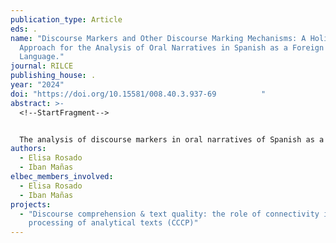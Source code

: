 ```yaml
---
publication_type: Article
eds: .
name: "Discourse Markers and Other Discourse Marking Mechanisms: A Holistic
  Approach for the Analysis of Oral Narratives in Spanish as a Foreign
  Language."
journal: RILCE
publishing_house: .
year: "2024"
doi: "https://doi.org/10.15581/008.40.3.937-69          "
abstract: >-
  <!--StartFragment-->


  The analysis of discourse markers in oral narratives of Spanish as a foreign language speakers faces the obstacle of the absence of definitions and classifications that cover all the relevant elements in discourse marking. The aim of this article is to present a comprehensive proposal for analyzing discourse marking mechanisms (DMMs) applicable to unplanned oral narratives by L2 Spanish learners. This proposal is structured around functions and types of mechanisms. From a functional point of view, the proposal starts with the macro-function of "discourse marking," which is further broken down into three functions: (i) ideational/propositional (such as addition, contrast, cause, etc.), (ii) textual/structural (such as initiation, planning pause, reformulation, etc.), and (iii) interpersonal/modal (such as phatic, doubt, justification, etc.). Regarding the types of mechanisms, this proposal includes both those traditionally considered discourse markers and other types of mechanisms, which, based on their syntactic and discourse behavior, are subdivided into sentential mechanisms (connectors, adjuncts, constituent modifiers) and discourse mechanisms (lexical formulas, generalizing appendices, interjections). This analytical system is applied to a sample of oral narratives produced by native speakers and learners of Spanish as a foreign language.
authors:
  - Elisa Rosado
  - Iban Mañas
elbec_members_involved:
  - Elisa Rosado
  - Iban Mañas
projects:
  - "Discourse comprehension & text quality: the role of connectivity in the
    processing of analytical texts (CCCP)"
---
```

